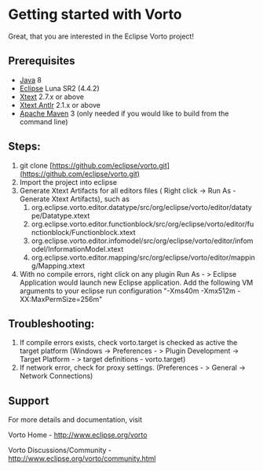 Getting started with Vorto
==================================

Great, that you are interested in the Eclipse Vorto project!

Prerequisites
-------------

 - [Java] 8
 - [Eclipse] Luna SR2 (4.4.2) 
 - [Xtext] 2.7.x or above
 - [Xtext Antlr] 2.1.x or above 
 - [Apache Maven] 3 (only needed if you would like to build from the command line)

 
Steps:
------
  1. git clone [https://github.com/eclipse/vorto.git](https://github.com/eclipse/vorto.git)
  2. Import the project into eclipse 
  3. Generate Xtext Artifacts for all editors files ( Right click -> Run As - Generate Xtext Artifacts), such as
	  1. org.eclipse.vorto.editor.datatype/src/org/eclipse/vorto/editor/datatype/Datatype.xtext
	  2. org.eclipse.vorto.editor.functionblock/src/org/eclipse/vorto/editor/functionblock/Functionblock.xtext
	  3. org.eclipse.vorto.editor.infomodel/src/org/eclipse/vorto/editor/infomodel/InformationModel.xtext
	  4. org.eclipse.vorto.editor.mapping/src/org/eclipse/vorto/editor/mapping/Mapping.xtext 	   
  4. With no compile errors, right click on any plugin Run As - > Eclipse Application would launch new Eclipse application. Add the following VM arguments to your eclipse run configuration
  "-Xms40m -Xmx512m -XX:MaxPermSize=256m"


Troubleshooting:
----------------
  1. If compile errors exists, check vorto.target is checked as active the target platform (Windows -> Preferences - > Plugin Development -> Target Platform - > target definitions - vorto.target)
  2. If network error, check for proxy settings. (Preferences - > General -> Network Connections)  

Support
-------
For more details and documentation, 
visit 

Vorto Home - http://www.eclipse.org/vorto

Vorto Discussions/Community - http://www.eclipse.org/vorto/community.html 


[Java]:  http://www.oracle.com/technetwork/java/javase/downloads/index.html
[Eclipse]: http://www.eclipse.org/downloads/
[Xtext]: http://www.eclipse.org/Xtext/download.html
[Xtext Antlr]: http://download.itemis.com/updates/
[Apache Maven]: https://maven.apache.org/download.cgi  
  

